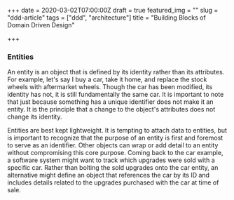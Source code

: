 +++
date = 2020-03-02T07:00:00Z
draft = true
featured_img = ""
slug = "ddd-article"
tags = ["ddd", "architecture"]
title = "Building Blocks of Domain Driven Design"

+++
### Entities

An entity is an object that is defined by its identity rather than its attributes. For example, let's say I buy a car, take it home, and replace the stock wheels with aftermarket wheels. Though the car has been modified, its identity has not, it is still fundamentally the same car.      It is important to note that just because something has a unique identifier does not make it an entity. It is the principle that a change to the object's attributes does not change its identity.

Entities are best kept lightweight. It is tempting to attach data to entities, but is important to recognize that the purpose of an entity is first and foremost to serve as an identifier. Other objects can wrap or add detail to an entity without compromising this core purpose. Coming back to the car example, a software system might want to track which upgrades were sold with a specific car. Rather than bolting the sold upgrades onto the car entity, an alternative might define an object that references the car by its ID and includes details related to the upgrades purchased with the car at time of sale.